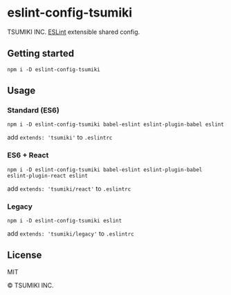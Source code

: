 # eslint-config-tsumiki

TSUMIKI INC. [ESLint](http://eslint.org/) extensible shared config.

## Getting started

```
npm i -D eslint-config-tsumiki
```

## Usage

### Standard (ES6)

```
npm i -D eslint-config-tsumiki babel-eslint eslint-plugin-babel eslint
```

add `extends: 'tsumiki'` to `.eslintrc`

### ES6 + React

```
npm i -D eslint-config-tsumiki babel-eslint eslint-plugin-babel eslint-plugin-react eslint
```

add `extends: 'tsumiki/react'` to `.eslintrc`

### Legacy

```
npm i -D eslint-config-tsumiki eslint
```

add `extends: 'tsumiki/legacy'` to `.eslintrc`

## License

MIT

© TSUMIKI INC.
